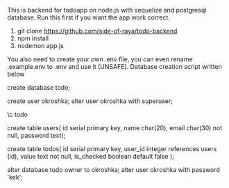 This is backend for todoapp on node.js with sequelize and postgresql database. Run this first if you want the app work correct.
1. git clone https://github.com/side-of-raya/todo-backend
2. npm install
3. nodemon app.js

You also need to create your own .env file, you can even rename .example.env to .env and use it (UNSAFE).
Database creation script written below


create database todo;

create user okroshka;
alter user okroshka with superuser;

\c todo

create table users(
id serial primary key,
name char(20),
email char(30) not null,
password text);

create table todos(
id serial primary key,
user_id integer references users (id),
value text not null,
is_checked boolean default false
);

alter database todo  owner to okroshka;
alter user okroshka with password 'kek';
